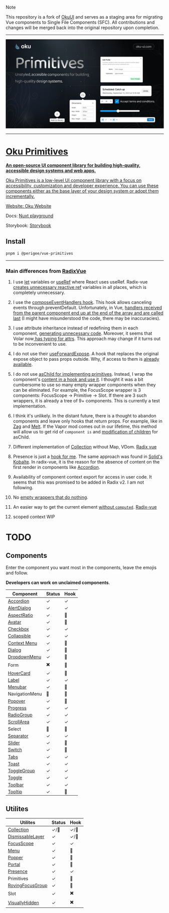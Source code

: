 > [!NOTE]
> This repository is a fork of [OkuUI](https://github.com/oku-ui/primitives) and serves as a staging area for migrating Vue components to Single File Components (SFC). All contributions and changes will be merged back into the original repository upon completion.

---

<a href="https://oku-ui.com">
  <img alt="Oku UI hero image" src="https://github.com/oku-ui/primitives/blob/main/.github/assets/primitives-cover.png?raw=true"
</a>

---

# Oku Primitives

**An open-source UI component library for building high-quality, accessible design systems and web apps.**

Oku Primitives is a low-level UI component library with a focus on accessibility, customization and developer experience. You can use these components either as the base layer of your design system or adopt them incrementally.

Website: [Oku Website](https://oku-ui.com)

Docs: [Nuxt playground](https://vue-primitives-docs.netlify.app/)

Storybook: [Storybook](https://vue-primitives.netlify.app)

## Install

```sh
pnpm i @perigee/vue-primitives
```

---

### Main differences from [RadixVue](https://github.com/radix-vue/radix-vue)

1) I use [let](https://github.com/perigee-ui/vue-primitives/blob/7c341db59fdfdb0cc88dfa6614d6c390b6856780/packages/vue-primitives/src/hover-card/HoverCardRoot.vue#L22) variables or [useRef](https://github.com/perigee-ui/vue-primitives/blob/7c341db59fdfdb0cc88dfa6614d6c390b6856780/packages/vue-primitives/src/hooks/useRef.ts#L18) where React uses useRef. Radix-vue [creates unnecessary reactive ref](https://github.com/radix-vue/radix-vue/blob/3f0f965fcf6fc3901e4fbbedf9a68dcb7d706f3f/packages/radix-vue/src/HoverCard/HoverCardRoot.vue#L64) variables in all places, which is completely unnecessary.

2) I use the [composeEventHandlers hook](https://github.com/radix-ui/primitives/blob/660060a765634e9cc7bf4513f41e8dabc9824d74/packages/core/primitive/src/primitive.tsx#L1). This hook allows canceling events through preventDefault. Unfortunately, in Vue, [handlers received from the parent component end up at the end of the array and are called last](https://github.com/vuejs/core-vapor/blob/30583b9ee1c696d3cb836f0bfd969793e57e849d/packages/runtime-core/src/vnode.ts#L886) (I might have misunderstood the code, there may be inaccuracies).

3) I use attribute inheritance instead of redefining them in each component, [generating unnecessary code](https://github.com/radix-vue/radix-vue/blob/3f0f965fcf6fc3901e4fbbedf9a68dcb7d706f3f/packages/radix-vue/src/shared/useForwardProps.ts#L16). Moreover, it seems that Volar now[ has typing for attrs](https://github.com/vuejs/language-tools/pull/4103). This approach may change if it turns out to be inconvenient to use.

4) I do not use their [useForwardExpose](https://github.com/radix-vue/radix-vue/blob/3f0f965fcf6fc3901e4fbbedf9a68dcb7d706f3f/packages/radix-vue/src/shared/useForwardExpose.ts#L21). A hook that replaces the original expose object to pass props outside. Why, if access to them is [already available](https://vuejs.org/api/component-instance.html#props).

5) I do not use [asChild for implementing primitives](https://github.com/radix-vue/radix-vue/blob/3f0f965fcf6fc3901e4fbbedf9a68dcb7d706f3f/packages/radix-vue/src/Menu/MenuContentImpl.vue#L274). Instead, I wrap the component's [content in a hook and use it](https://github.com/perigee-ui/vue-primitives/blob/a991db71fbecf364cd0b8479b294606236b104b4/packages/vue-primitives/src/dialog/DialogContentModal.vue#L65). I thought it was a bit cumbersome to use so many empty wrapper components when they can be eliminated. For example, the FocusScope wrapper is 3 components: FocusScope -> Primitive -> Slot. If there are 3 such wrappers, it is already a tree of 9+ components.
This is currently a test implementation.

6) I think it's unlikely. In the distant future, there is a thought to abandon components and leave only hooks that return props. For example, like in [Zag](https://zagjs.com/components/react/accordion) and [Melt](https://melt-ui.com/docs/introduction). If the Vapor mod comes out in our lifetime, this method will allow us to get rid of `component is` and [modification of children](https://github.com/radix-vue/radix-vue/blob/3f0f965fcf6fc3901e4fbbedf9a68dcb7d706f3f/packages/radix-vue/src/Primitive/Slot.ts#L12) for asChild.

7) Different implementation of [Collection](https://github.com/perigee-ui/vue-primitives/blob/7c341db59fdfdb0cc88dfa6614d6c390b6856780/packages/vue-primitives/src/collection/Collection.ts#L29) without Map, VDom. [Radix vue](https://github.com/radix-vue/radix-vue/blob/3f0f965fcf6fc3901e4fbbedf9a68dcb7d706f3f/packages/radix-vue/src/Collection/Collection.ts#L59)

8) Presence is just a [hook for me](https://github.com/perigee-ui/vue-primitives/blob/7c341db59fdfdb0cc88dfa6614d6c390b6856780/packages/vue-primitives/src/presence/usePresence.ts#L8). The same approach was found in [Solid's Kobalte](https://github.com/corvudev/corvu/blob/main/packages/solid-presence/src/presence.ts). In radix-vue, it is the reason for the absence of content on the first render in components like [Accordion](https://github.com/radix-vue/radix-vue/issues/978).

9) Availability of component context export for access in user code. It seems that this was promised to be added in Radix v2. I am not following.

10) No [empty wrappers that do nothing](https://github.com/radix-vue/radix-vue/blob/3f0f965fcf6fc3901e4fbbedf9a68dcb7d706f3f/packages/radix-vue/src/AlertDialog/AlertDialogTrigger.vue).

11) An easier way to get the current element [without `computed`](https://github.com/perigee-ui/vue-primitives/blob/7c341db59fdfdb0cc88dfa6614d6c390b6856780/packages/vue-primitives/src/hooks/useForwardElement.ts#L4). [Radix-vue](https://github.com/radix-vue/radix-vue/blob/3f0f965fcf6fc3901e4fbbedf9a68dcb7d706f3f/packages/radix-vue/src/shared/useForwardExpose.ts#L9C9-L9C23)

12) scoped context WIP

# TODO

## Components

Enter the component you want most in the components, leave the emojis and follow.

**Developers can work on unclaimed components**.

| Component                                                                                       | Status | Hook |
| ----------------------------------------------------------------------------------------------- | ------ | ---- |
| [Accordion](https://vue-primitives.netlify.app/?path=/story/components-accordion--single)       | ✓      | ✓    |
| [AlertDialog](https://vue-primitives.netlify.app/?path=/story/components-alertdialog--styled)   | ✓      | ✓    |
| [AspectRatio](https://vue-primitives.netlify.app/?path=/story/components-aspectratio--styled)   | ✓      | 🚧    |
| [Avatar](https://vue-primitives.netlify.app/?path=/story/components-avatar--styled)             | ✓      | 🚧    |
| [Checkbox](https://vue-primitives.netlify.app/?path=/story/components-checkbox--styled)         | ✓      | ✓    |
| [Collapsible](https://vue-primitives.netlify.app/?path=/story/components-collapsible--styled)   | ✓      | ✓    |
| [Context Menu](https://vue-primitives.netlify.app/?path=/story/components-contextmenu--styled)  | ✓      | 🚧    |
| [Dialog](https://vue-primitives.netlify.app/?path=/story/components-dialog--styled)             | ✓      | 🚧    |
| [DropdownMenu](https://vue-primitives.netlify.app/?path=/story/components-dropdownmenu--styled) | ✓      | 🚧    |
| Form                                                                                            | ✖️      | 🚧    |
| [HoverCard](https://vue-primitives.netlify.app/?path=/story/components-hovercard--chromatic)    | ✓      | 🚧    |
| [Label](https://vue-primitives.netlify.app/?path=/story/components-label--styled)               | ✓      | ✓    |
| [Menubar](https://vue-primitives.netlify.app/?path=/story/components-menubar--styled)           | ✓      | 🚧    |
| NavigationMenu                                                                                  | 🚧      | 🚧    |
| [Popover](https://vue-primitives.netlify.app/?path=/story/components-popover--styled)           | ✓      | 🚧    |
| [Progress](https://vue-primitives.netlify.app/?path=/story/components-progress--styled)         | ✓      | ✓    |
| [RadioGroup](https://vue-primitives.netlify.app/?path=/story/components-radiogroup--styled)     | ✓      | ✓    |
| [ScrollArea](https://vue-primitives.netlify.app/?path=/story/components-scrollarea--basic)      | ✓      | ✓    |
| Select                                                                                          | 🚧      | 🚧    |
| [Separator](https://vue-primitives.netlify.app/?path=/story/components-separator--styled)       | ✓      | ✓    |
| [Slider](https://vue-primitives.netlify.app/?path=/story/components-slider--styled)             | ✓      | 🚧    |
| [Switch](https://vue-primitives.netlify.app/?path=/story/components-switch--styled)             | ✓      | 🚧    |
| [Tabs](https://vue-primitives.netlify.app/?path=/story/components-tabs--styled)                 | ✓      | ✓    |
| [Toast](https://vue-primitives.netlify.app/?path=/story/components-toast--styled)               | ✓      | ✓    |
| [ToggleGroup](https://vue-primitives.netlify.app/?path=/story/components-togglegroup--single)   | ✓      | ✓    |
| [Toggle](https://vue-primitives.netlify.app/?path=/story/components-toggle--styled)             | ✓      | ✓    |
| [Toolbar](https://vue-primitives.netlify.app/?path=/story/components-toolbar--styled)           | ✓      | ✓    |
| [Tooltip](https://vue-primitives.netlify.app/?path=/story/components-tooltip--styled)           | ✓      | 🚧    |

## Utilites

| Utilites                                                                                              | Status | Hook |
| ----------------------------------------------------------------------------------------------------- | ------ | ---- |
| [Collection](https://vue-primitives.netlify.app/?path=/story/utilities-rovingfocusgroup--basic)       | ✓/🚧    | ✓/🚧  |
| [DismissableLayer](https://vue-primitives.netlify.app/?path=/story/utilities-dismissablelayer--basic) | ✓      | ✓/🚧  |
| [FocusScope](https://vue-primitives.netlify.app/?path=/story/utilities-focusscope--basic)             | ✓      | ✓    |
| [Menu](https://vue-primitives.netlify.app/?path=/story/utilities-menu--styled)                        | ✓      | 🚧    |
| [Popper](https://vue-primitives.netlify.app/?path=/story/utilities-popper--styled)                    | ✓      | 🚧    |
| [Portal](https://vue-primitives.netlify.app/?path=/story/utilities-portal--base)                      | ✓      | 🚧    |
| [Presence](https://vue-primitives.netlify.app/?path=/story/utilities-presence--basic)                 | ✓      | ✓    |
| Primitives                                                                                            | ✓      | 🚧    |
| [RovingFocusGroup](https://vue-primitives.netlify.app/?path=/story/utilities-rovingfocusgroup--basic) | ✓      | 🚧    |
| Slot                                                                                                  | ✓      | ✖️    |
| [VisuallyHidden](https://vue-primitives.netlify.app/?path=/story/utilities-visuallyhidden--basic)     | ✓      | ✖️    |
